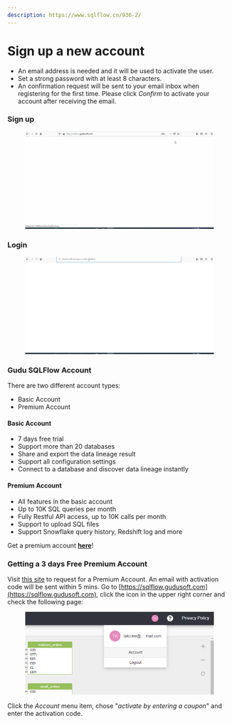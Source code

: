 ```yaml
---
description: https://www.sqlflow.cn/936-2/
---
```


# Sign up a new account

* An email address is needed and it will be used to activate the user.
* Set a strong password with at least 8 characters.&#x20;
* An confirmation request will be sent to your email inbox when registering for the first time. Please click _Confirm_ to activate your account after receiving the email.

### Sign up

<figure><img src="../../../.gitbook/assets/sqlflow-register-sign-up.gif" alt=""><figcaption></figcaption></figure>

### Login

<figure><img src="../../../.gitbook/assets/sqlflow-register-login.gif" alt=""><figcaption></figcaption></figure>

### Gudu SQLFlow Account

There are two different account types:

* Basic Account
* Premium Account

#### Basic Account

* 7 days free trial
* Support more than 20 databases
* Share and export the data lineage result
* Support all configuration settings
* Connect to a database and discover data lineage instantly

#### Premium Account

* All features in the basic account
* Up to 10K SQL queries per month
* Fully Restful API access, up to 10K calls per month
* Support to upload SQL files
* Support Snowflake query history, Redshift log and more

Get a premium account [**here**](https://www.gudusoft.com/purchase-premium-account/)!

### Getting a 3 days Free Premium Account

Visit [this site](https://www.gudusoft.com/request-a-premium-account/) to request for a Premium Account. An email with activation code will be sent within 5 mins. Go to [https://sqlflow.gudusoft.com](https://sqlflow.gudusoft.com), click the icon in the upper right corner and check the following page:

<figure><img src="../../../.gitbook/assets/sqlflow_userid_secret_step1.png" alt=""><figcaption></figcaption></figure>

Click the _Account_ menu item, chose "_activate by entering a coupon_" and enter the activation code.
